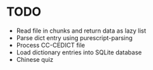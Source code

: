 # TODO

- Read file in chunks and return data as lazy list
- Parse dict entry using purescript-parsing
- Process CC-CEDICT file
- Load dictionary entries into SQLite database
- Chinese quiz
